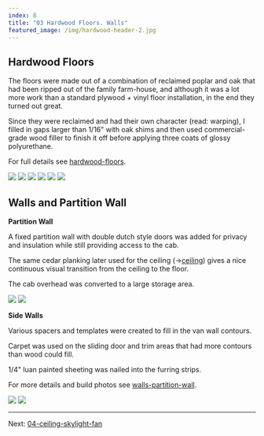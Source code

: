 ```yaml
---
index: 8
title: "03 Hardwood Floors. Walls"
featured_image: /img/hardwood-header-2.jpg
---
```


## Hardwood Floors

The floors were made out of a combination of reclaimed poplar and oak that had been ripped out of the family farm-house, and although it was a lot more work than a standard plywood + vinyl floor installation, in the end they turned out great.

Since they were reclaimed and had their own character (read: warping), I filled in gaps larger than 1/16" with oak shims and then used commercial-grade wood filler to finish it off before applying three coats of glossy polyurethane.

For full details see [hardwood-floors](hardwood-floors).

<div class='gallery' data-columns='3'>
	<img src="/img/hardwood-1.jpg">
	<img src="/img/hardwood-2.jpeg">
	<img src="/img/hardwood-header.jpg">
	<img src="/img/hardwood-sanding.jpg">
	<img src="/img/hardwood-4.jpg">
	<img src="/img/hardwood-header-2.jpg">
</div>

## Walls and Partition Wall

**Partition Wall**

A fixed partition wall with double dutch style doors was added for privacy and insulation while still providing access to the cab. 

The same cedar planking later used for the ceiling (→[ceiling](ceiling)) gives a nice continuous visual transition from the ceiling to the floor.

The cab overhead was converted to a large storage area. 

<div class='gallery' data-columns='2'>
	<img src="/img/walls-header.png">
	<img src="/img/walls-1.jpg">
</div>

**Side Walls**

Various spacers and templates were created to fill in the van wall contours.

Carpet was used on the sliding door and trim areas that had more contours than wood could fill.

1/4" luan painted sheeting was nailed into the furring strips.

For more details and build photos see [walls-partition-wall](walls-partition-wall).

<div class='gallery' data-columns='2'>
	<img src="/img/walls-contour.jpg">
	<img src="/img/walls-contour-2.jpg">
</div>

---

Next:  [04-ceiling-skylight-fan](04-ceiling-skylight-fan)


